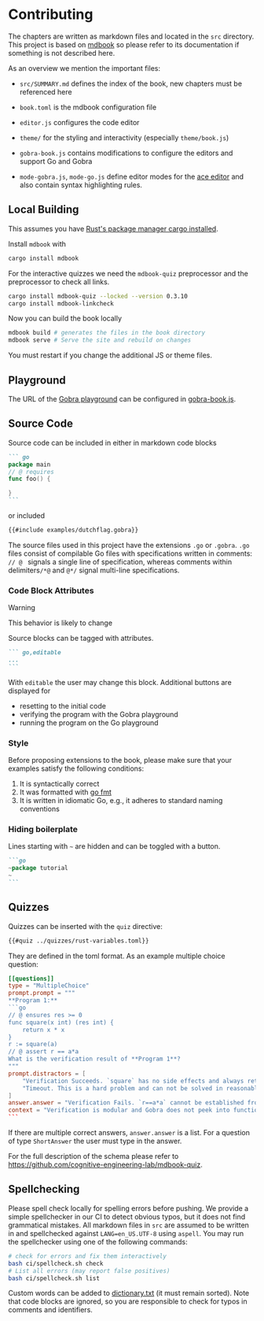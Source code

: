 # Contributing

The chapters are written as markdown files and located in the `src` directory.
This project is based on [mdbook](https://rust-lang.github.io/mdBook/) so please refer to its documentation if something is not described here.

As an overview we mention the important files:

- `src/SUMMARY.md` defines the index of the book, new chapters must be referenced here

- `book.toml` is the mdbook configuration file

- `editor.js` configures the code editor

- `theme/` for the styling and interactivity (especially `theme/book.js`)

- `gobra-book.js` contains modifications to configure the editors and support Go and Gobra
- `mode-gobra.js`, `mode-go.js` define editor modes for the [ace editor](https://ace.c9.io/) and also contain syntax highlighting rules.

## Local Building
This assumes you have [Rust's package manager cargo installed](https://doc.rust-lang.org/cargo/getting-started/installation.html).

Install `mdbook` with
``` sh
cargo install mdbook
```

For the interactive quizzes we need the `mdbook-quiz` preprocessor and the preprocessor to check all links.
``` sh
cargo install mdbook-quiz --locked --version 0.3.10
cargo install mdbook-linkcheck
```

Now you can build the book locally

``` sh
mdbook build # generates the files in the book directory
mdbook serve # Serve the site and rebuild on changes
```
You must restart if you change the additional JS or theme files.

## Playground
The URL of the
[Gobra playground](https://github.com/gottschali/gobra-playground)
can be configured in [gobra-book.js](gobra-book.js).
## Source Code
Source code can be included in either in markdown code blocks
````markdown
``` go
package main
// @ requires
func foo() {

}
```
````
or included
```markdown
{{#include examples/dutchflag.gobra}}
```

The source files used in this project have the extensions `.go` or `.gobra`. `.go` files consist of compilable Go files with specifications written in comments: `// @ ` signals a single line of specification, whereas comments within delimiters`/*@` and `@*/` signal multi-line specifications.


### Code Block Attributes
> [!WARNING]
> This behavior is likely to change

Source blocks can be tagged with attributes.
````markdown
``` go,editable
...
```
````
With `editable` the user may change this block.
Additional buttons are displayed for
- resetting to the initial code
- verifying the program with the Gobra playground
- running the program on the Go playground

### Style
Before proposing extensions to the book, please make sure that your examples satisfy the following conditions:
1. It is syntactically correct
2. It was formatted with [go fmt](https://go.dev/blog/gofmt)
3. It is written in idiomatic Go, e.g., it adheres to standard naming conventions

### Hiding boilerplate
Lines starting with `~` are hidden and can be toggled with a button.
````markdown
```go
~package tutorial
~
```
````

## Quizzes
Quizzes can be inserted with the `quiz` directive:
``` markdown
{{#quiz ../quizzes/rust-variables.toml}}
```
They are defined in the toml format.
As an example multiple choice question:
```` toml
[[questions]]
type = "MultipleChoice"
prompt.prompt = """
**Program 1:**
```go
// @ ensures res >= 0
func square(x int) (res int) {
	return x * x
}
r := square(a)
// @ assert r == a*a
What is the verification result of **Program 1**?
"""
prompt.distractors = [
	"Verification Succeeds. `square` has no side effects and always returns `a*a`. Hence the assertion passes.",
	"Timeout. This is a hard problem and can not be solved in reasonable time.",
]
answer.answer = "Verification Fails. `r==a*a` cannot be established from the postcondition."
context = "Verification is modular and Gobra does not peek into function definitions."
```
````
If there are multiple correct answers, `answer.answer` is a list.
For a question of type `ShortAnswer` the user must type in the answer.

For the full description of the schema please refer to <https://github.com/cognitive-engineering-lab/mdbook-quiz>.

## Spellchecking
Please spell check locally for spelling errors before pushing.
We provide a simple spellchecker in our CI to detect obvious typos, but it does not find grammatical mistakes.
All markdown files in `src` are  assumed to be written in and spellchecked against `LANG=en_US.UTF-8` using `aspell`.
You may run the spellchecker using one of the following commands:
```sh
# check for errors and fix them interactively
bash ci/spellcheck.sh check
# List all errors (may report false positives)
bash ci/spellcheck.sh list
```

Custom words can be added to [dictionary.txt](ci/dictionary.txt) (it must remain sorted).
Note that code blocks are ignored, so you are responsible to check for typos in comments and identifiers.

